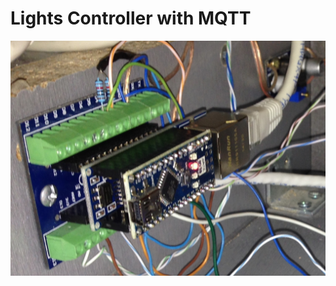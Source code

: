 # Lights Controller with MQTT

![controller](https://github.com/div-co/home_automation/blob/master/arduino/MQTT_comunication/controller.jpg)